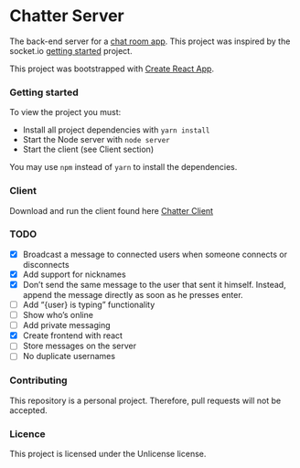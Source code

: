 # Chatter Server

The back-end server for a [chat room app](https://github.com/jeanmarcjones/chatter). This project was inspired by the 
socket.io [getting started](http://socket.io/get-started/chat/) project.

This project was bootstrapped with [Create React App](https://github.com/facebookincubator/create-react-app).

### Getting started

To view the project you must:

* Install all project dependencies with `yarn install`
* Start the Node server with `node server`
* Start the client (see Client section)

You may use `npm` instead of `yarn` to install the dependencies.

### Client

Download and run the client found here [Chatter Client](https://github.com/jeanmarcjones/chatter)

### TODO

- [x] Broadcast a message to connected users when someone connects or disconnects
- [x] Add support for nicknames
- [x] Don’t send the same message to the user that sent it himself. Instead, append the message directly as soon as he presses enter.
- [ ] Add “{user} is typing” functionality
- [ ] Show who’s online
- [ ] Add private messaging
- [x] Create frontend with react
- [ ] Store messages on the server
- [ ] No duplicate usernames

### Contributing

This repository is a personal project. Therefore, pull requests will not be accepted.

### Licence

This project is licensed under the Unlicense license.
